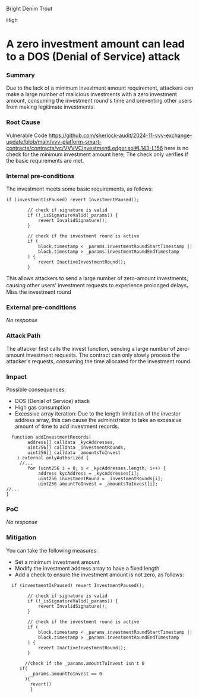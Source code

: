 Bright Denim Trout

High

# A zero investment amount can lead to a DOS (Denial of Service) attack

### Summary

Due to the lack of a minimum investment amount requirement, attackers can make a large number of malicious investments with a zero investment amount, consuming the investment round's time and preventing other users from making legitimate investments.

### Root Cause

Vulnerable Code
https://github.com/sherlock-audit/2024-11-vvv-exchange-update/blob/main/vvv-platform-smart-contracts/contracts/vc/VVVVCInvestmentLedger.sol#L143-L156
here is no check for the minimum investment amount here; The check only verifies if the basic requirements are met.

### Internal pre-conditions

The investment meets some basic requirements, as follows:
```solidity
if (investmentIsPaused) revert InvestmentPaused();

        // check if signature is valid
        if (!_isSignatureValid(_params)) {
            revert InvalidSignature();
        }

        // check if the investment round is active
        if (
            block.timestamp < _params.investmentRoundStartTimestamp ||
            block.timestamp > _params.investmentRoundEndTimestamp
        ) {
            revert InactiveInvestmentRound();
        }
```
This allows attackers to send a large number of zero-amount investments, causing other users' investment requests to experience prolonged delays，Miss the investment round

### External pre-conditions

_No response_

### Attack Path

The attacker first calls the invest function, sending a large number of zero-amount investment requests. The contract can only slowly process the attacker's requests, consuming the time allocated for the investment round.

### Impact

Possible consequences:

- DOS (Denial of Service) attack
- High gas consumption
- Excessive array iteration: Due to the length limitation of the investor address array, this can cause the administrator to take an excessive amount of time to add investment records.
```solidity
  function addInvestmentRecords(
        address[] calldata _kycAddresses,
        uint256[] calldata _investmentRounds,
        uint256[] calldata _amountsToInvest
    ) external onlyAuthorized {
     //...
        for (uint256 i = 0; i < _kycAddresses.length; i++) {
            address kycAddress = _kycAddresses[i];
            uint256 investmentRound = _investmentRounds[i];
            uint256 amountToInvest = _amountsToInvest[i];
//...
}
```

### PoC

_No response_

### Mitigation

You can take the following measures:

- Set a minimum investment amount
- Modify the investment address array to have a fixed length
- Add a check to ensure the investment amount is not zero, as follows:
```solidity
  if (investmentIsPaused) revert InvestmentPaused();

        // check if signature is valid
        if (!_isSignatureValid(_params)) {
            revert InvalidSignature();
        }

        // check if the investment round is active
        if (
            block.timestamp < _params.investmentRoundStartTimestamp ||
            block.timestamp > _params.investmentRoundEndTimestamp
        ) {
            revert InactiveInvestmentRound();
        }

       //check if the _params.amountToInvest isn't 0
     if( 
         _params.amountToInvest == 0
       ){
         revert()
         }
```
